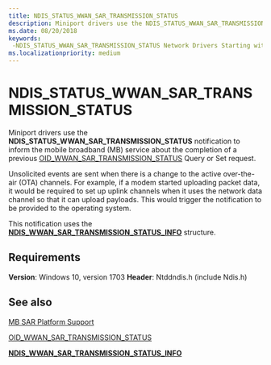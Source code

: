 ```yaml
---
title: NDIS_STATUS_WWAN_SAR_TRANSMISSION_STATUS
description: Miniport drivers use the NDIS_STATUS_WWAN_SAR_TRANSMISSION_STATUS notification to inform the mobile broadband (MB) service about the completion of a previous OID_WWAN_SAR_TRANSMISSION_STATUS Query or Set request.
ms.date: 08/20/2018
keywords: 
 -NDIS_STATUS_WWAN_SAR_TRANSMISSION_STATUS Network Drivers Starting with Windows Vista
ms.localizationpriority: medium
---
```


# NDIS_STATUS_WWAN_SAR_TRANSMISSION_STATUS

Miniport drivers use the **NDIS_STATUS_WWAN_SAR_TRANSMISSION_STATUS** notification to inform the mobile broadband (MB) service about the completion of a previous [OID_WWAN_SAR_TRANSMISSION_STATUS](oid-wwan-sar-transmission-status.md) Query or Set request.

Unsolicited events are sent when there is a change to the active over-the-air (OTA) channels. For example, if a modem started uploading packet data, it would be required to set up uplink channels when it uses the network data channel so that it can upload payloads. This would trigger the notification to be provided to the operating system.

This notification uses the [**NDIS_WWAN_SAR_TRANSMISSION_STATUS_INFO**](/windows-hardware/drivers/ddi/ndiswwan/ns-ndiswwan-_ndis_wwan_sar_TRANSMISSION_STATUS_info) structure.

## Requirements

**Version**: Windows 10, version 1703
**Header**: Ntddndis.h (include Ndis.h)

## See also

[MB SAR Platform Support](./mb-sar-platform-support.md)

[OID_WWAN_SAR_TRANSMISSION_STATUS](oid-wwan-sar-transmission-status.md)

[**NDIS_WWAN_SAR_TRANSMISSION_STATUS_INFO**](/windows-hardware/drivers/ddi/ndiswwan/ns-ndiswwan-_ndis_wwan_sar_transmission_status_info)
